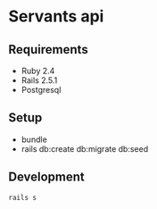 # Servants api

## Requirements
- Ruby 2.4
- Rails 2.5.1
- Postgresql

## Setup
- bundle
- rails db:create db:migrate db:seed

## Development
`rails s`